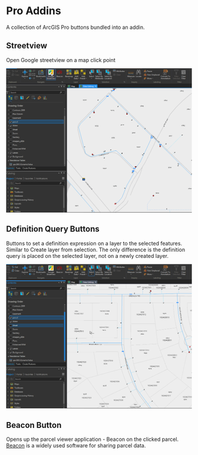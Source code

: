 Pro Addins
==========

A collection of ArcGIS Pro buttons bundled into an addin.

## Streetview

Open Google streetview on a map click point

![Google Streetview](./images/streetview.gif)

## Definition Query Buttons

Buttons to set a definition expression on a layer to the selected features. Similar to Create layer from selection. The only difference is the definition query is placed on the selected layer, not on a newly created layer.

![Definition Expression Button](./images/select.gif)

## Beacon Button

Opens up the parcel viewer application - Beacon on the clicked parcel. [Beacon](https://beacon.schneidercorp.com/) is a widely used software for sharing parcel data.

